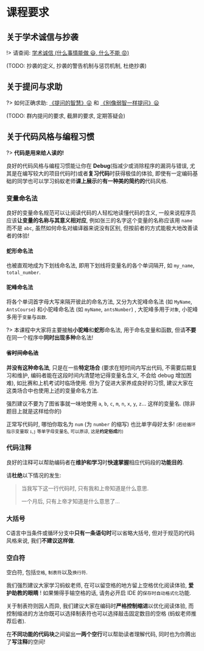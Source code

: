 # 课程要求

## 关于学术诚信与抄袭 



!> 请查阅: [学术诚信 (什么事情能做 :smiley:, 什么不能 :rage:)](http://integrity.mit.edu/)

(TODO: 抄袭的定义, 抄袭的警告机制与惩罚机制, 杜绝抄袭)

## 关于提问与求助

?> 如何正确求助: [《提问的智慧》:stuck_out_tongue_winking_eye:](https://github.com/ryanhanwu/How-To-Ask-Questions-The-Smart-Way/blob/main/README-zh_CN.md) 和 [《别像弱智一样提问》:frowning:](https://github.com/tangx/Stop-Ask-Questions-The-Stupid-Ways/blob/master/README.md)

(TODO: 群内提问的要求, 截屏的要求, 定期答疑会)

## 关于代码风格与编程习惯

?> **代码是用来给人读的!**

良好的代码风格与编程习惯能让你在 **Debug**(指减少或消除程序的漏洞与错误, 尤其是在编写较大的项目代码时)或者**复习代码**时获得极佳的体验, 即使有一定编码基础的同学也可以学习蚂蚁老师**课上展示**的**有一种美的简约的**代码风格.

### 变量命名法

良好的变量命名规范可以让阅读代码的人轻松地读懂代码的含义, 一般来说程序员应该**让变量的名称与其意义相对应**, 例如张三的名字这个变量的名称应该用 `name` 而不是 `abc`, 虽然如何命名对编译器来说没有区别, 但按前者的方式能极大地改善读者的体验!

#### 蛇形命名法

也被直观地成为下划线命名法, 即用下划线将变量名的各个单词隔开, 如 `my_name`, `total_number`.

#### 驼峰命名法

将各个单词首字母大写来隔开彼此的命名方法, 又分为大驼峰命名法 (如 `MyName`, `AntsCourse`) 和小驼峰命名法 (如 `myName`, `antsNumber`) , 大驼峰多用于`对象`, 小驼峰多用于`变量`与`函数`.

?> 本课程中大家将主要接触**小驼峰**和**蛇形**命名法, 用于命名变量和函数, 但请**不要**在同一个程序中**同时出现多种**命名法!

#### ~~省时间命名法~~

**并没有这种命名法**, 只是在一些**特定场合** (要求在短时间内写出代码, 不需要后期复习和维护, 编码者能在这段时间内清楚地记得变量名含义, 不会给 debug 增加困难), 如比赛和上机考试时临场使用. 但为了促进大家养成良好的习惯, 建议大家在这类场合中也使用上述的变量命名方法.

强烈建议不要为了图省事就一味地使用 `a`, `b`, `c`, `m`, `n`, `x`, `y`, `z`… 这样的变量名. (除非题目上就是这样给你的) 

正常写代码时, 哪怕你取名为 `num` (为 `number` 的缩写) 也比单字母好太多! <small>(若给循环指示变量取 `i`,`j` 等单字母变量名, 可以原谅, 这是**约定俗成**的)</small>

### 代码注释

良好的注释可以帮助编码者在**维护和学习**时**快速掌握**相应代码段的**功能目的**.

请**杜绝**以下情况的发生:

>当我写下这一行代码时, 只有我和上帝知道是什么意思. 
>
>一个月后, 只有上帝才知道是什么意思了…

### 大括号

C语言中当条件或循环分支中**只有一条语句时**可以省略大括号, 但对于规范的代码风格来说, 我们**不建议这样做**.

### 空白符

空白符, 包括`空格`, `制表符`以及`换行符`.

我们强烈建议大家学习蚂蚁老师, 在可以留空格的地方留上空格优化阅读体验, **爱护助教的眼睛** ! 如果懒得手输空格的话, 请务必开启 IDE 的`保存时自动格式化`功能.

关于制表符则因人而异, 我们建议大家在编码时**严格控制缩进**以优化阅读体验, 而控制缩进的方法你既可以选择制表符也可以选择敲击固定数目的空格 (蚂蚁老师推荐后者).

在**不同功能的代码块**之间留出**一两个空行**可以帮助读者理解代码, 同时也为你腾出了**写注释**的空间!


